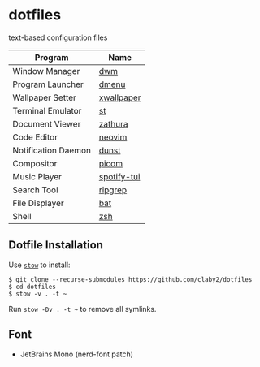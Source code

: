 # dotfiles

text-based configuration files

| Program             | Name                                                    |
| ------------------- | ------------------------------------------------------- |
| Window Manager      | [dwm](https://github.com/claby2/dwm)                    |
| Program Launcher    | [dmenu](https://tools.suckless.org/dmenu/)              |
| Wallpaper Setter    | [xwallpaper](https://github.com/stoeckmann/xwallpaper)  |
| Terminal Emulator   | [st](https://github.com/claby2/st)                      |
| Document Viewer     | [zathura](https://pwmt.org/projects/zathura/)           |
| Code Editor         | [neovim](https://github.com/neovim/neovim)              |
| Notification Daemon | [dunst](https://github.com/dunst-project/dunst)         |
| Compositor          | [picom](https://github.com/yshui/picom)                 |
| Music Player        | [spotify-tui](https://github.com/Rigellute/spotify-tui) |
| Search Tool         | [ripgrep](https://github.com/BurntSushi/ripgrep)        |
| File Displayer      | [bat](https://github.com/sharkdp/bat)                   |
| Shell               | [zsh](https://wiki.archlinux.org/index.php/Zsh)         |

## Dotfile Installation

Use [`stow`](https://www.gnu.org/software/stow/) to install:

    $ git clone --recurse-submodules https://github.com/claby2/dotfiles
    $ cd dotfiles
    $ stow -v . -t ~

Run `stow -Dv . -t ~` to remove all symlinks.

## Font

- JetBrains Mono (nerd-font patch)
